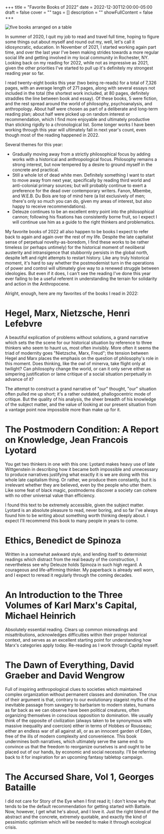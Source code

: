 +++
title = "Favorite Books of 2022"
date = 2022-12-30T12:00:00-05:00
draft = false
cover = ""
tags = []
description = ""
showFullContent = false
+++

![five books arranged on a table](/books_2022.jpeg) 

In summer of 2020, I quit my job to read and travel full time, hoping to figure some things out about myself and round out my, well, let's call it idiosyncratic, education. In November of 2021, I started working again part time, and over the last year I've been making strides towards a more regular social life and getting involved in my local community in Rochester, NY. Looking back on my reading for 2022, while not as impressive as 2021, given the other priorities I've started to pull up it's definitely my strongest reading year so far.

I read twenty-eight books this year (two being re-reads) for a total of 7,326 pages, with an average length of 271 pages, along with several essays not included in the total (the shortest work included, at 80 pages, definitely straddles the line between book and essay). Of these books, 5 were fiction, and the rest spread around the world of philosophy, psychoanalysis, and anthropology. About half were chosen as part of a deliberate and long-term reading plan; about half were picked up on random interest or recommendation, which I find more enjoyable and ultimately productive than sticking rigidly to a chronological list. Some longer works I have been working through this year will ultimately fall in next year's count, even though most of the reading happened in 2022.

Several themes for this year:

- Gradually moving away from a strictly philosophical focus by adding works with a historical and anthropological focus. Philosophy remains a strong interest, but now tempered by a desire to ground myself in the concrete and practical.
- Still a whole lot of dead white men. Definitely something I want to start to move away from next year, specifically by reading third world and anti-colonial primary sources; but will probably continue to exert a preference for the dead over contemporary writers. Fanon, Mbembe, and W.E.B. Du Bois are top of mind here (a list exclusively of men; there's only so much you can do, given my areas of interest, but also happy to receive recommendations).
- Deleuze continues to be an excellent entry point into the philosophical cannon; following his fixations has consistently borne fruit, so I expect I will continue use him as a guide to the right thinkers and problematics.

My favorite books of 2022 all also happen to be books I expect to refer back to again and again over the rest of my life. Despite the late capitalist sense of perpetual novelty-as-boredom, I find these works to be rather timeless (or perhaps untimely) for the historical moment of neoliberal austerity and intransigence that stubbornly persists in the global north, despite left and right attempts to restart history. Like any truly historical moment, it's hard to say whether the postmodernist turn in the operations of power and control will ultimately give way to a renewed struggle between ideologies. But even if it does, I can't see the reading I've done this year ever failing to be a useful referent in understanding the terrain for solidarity and action in the Anthropocene. 

Alright, enough, here are my favorites of the books I read in 2022:

# Hegel, Marx, Nietzsche, Henri Lefebvre
A beautiful explication of problems without solutions, a grand narrative which sets the the scene for our historical situation by reference to three thinkers who seem to haunt us, most often invisibly. More often it seems the triad of modernity goes "Nietzsche, Marx, Freud"; the tension between Hegel and Marx places the emphasis on the question of philosophy's role in this moment. Does thinking, like the owl of minerva, take flight only at twilight? Can philosophy change the world, or can it only serve either as simpering justification or lame critique of a social situation perpetually in advance of it?

The attempt to construct a grand narrative of "our" thought, "our" situation often pulled me up short; it's a rather outdated, phallogocentric mode of critique. But the quality of his analysis, the sheer breadth of his knowledge of the subject matter, and the value of looking at our present situation from a vantage point now impossible more than make up for it.

# The Postmodern Condition: A Report on Knowledge, Jean Francois Lyotard
You get two thinkers in one with this one: Lyotard makes heavy use of late Wittgenstein in describing how it became both impossible and unnecessary to produce narratives justifying what exactly it is we are doing with this whole late capitalism thing. Or rather, we produce them constantly, but it is irrelevant whether they are believed, even by the people who utter them. Like some feat of black magic, postmoderns discover a society can cohere with no other universal value than efficiency.

I found this text to be extremely accessible, given the subject matter. Lyotard is an absolute pleasure to read, never boring, and so far I've always found him to be writing about something worth thinking deeply about. I expect I'll recommend this book to many people in years to come.

# Ethics, Benedict de Spinoza
Written in a somewhat awkward style, and lending itself to determinist readings which distract from the real beauty of the construction, I nevertheless see why Deleuze holds Spinoza in such high regard. A courageous and life-affirming thinker. My paperback is already well worn, and I expect to reread it regularly through the coming decades. 

# An Introduction to the Three Volumes of Karl Marx's Capital, Michael Heinrich
Absolutely essential reading. Clears up common misreadings and misattributions, acknowledges difficulties within their proper historical context, and serves as an excellent starting point for understanding how Marx's categories apply today. Re-reading as I work through Capital myself.

# The Dawn of Everything, David Graeber and David Wengrow
Full of inspiring anthropological clues to societies which maintained complex organization without permanent classes and domination. The crux of their argument is that, contrary to our evolutionary stageist myths of the inevitable passage from savagery to barbarism to modern states, humans as far back as we can observe have been political creatures, often organizing themselves in conscious opposition to domination. We usually think of the opposite of civilization (always taken to be synonymous with massive inequality and coercion) either in terms of Hobbes or Rousseau; either an endless war of all against all, or as an innocent garden of Eden, free of the ills of modern complexity and convenience. This book undermines both narratives, which ultimately serve the same end: to convince us that the freedom to reorganize ourselves is and ought to be placed out of our hands, by economic and social necessity. I'll be referring back to it for inspiration for an upcoming fantasy tabletop campaign.

# The Accursed Share, Vol 1, Georges Bataille
I did not care for Story of the Eye when I first read it; I don't know why that tends to be the default recommendation for getting started with Battaile. Now, however, I get what he's about, and I love it. Just the right blend of the abstract and the concrete, extremely quotable, and exactly the kind of pessimistic optimism which will be needed to make it through ecological crisis.
